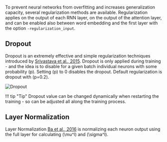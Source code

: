 To prevent neural networks from overfitting and increases generalization capacity, several regularization methods are available. Regularization applies on the output of each RNN layer, on the output of the attention layer, and can be enabled also between word embedding and the first layer with the option `-regularization_input`.

## Dropout

Dropout is an extremely effective and simple regularization techniques introduced by [Srivastava et al., 2015](http://www.jmlr.org/papers/volume15/srivastava14a.old/source/srivastava14a.pdf). Dropout is only applied during training - and the idea is to disable for a given batch individual neurons with some probability \(p\). Setting \(p\) to 0 disables the dropout. Default regularization is dropout with \(p=0.2\).

![Dropout](http://cs231n.github.io/assets/nn2/dropout.jpeg)

!!! tip "Tip"
    Dropout value can be changed dynamically when restarting the training - so can be adjusted all along the training process.

## Layer Normalization

Layer Normalization [Ba et al., 2016](https://arxiv.org/abs/1607.06450) is normalizing each neuron output using the full layer for calculating \(\mu^l\) and \(\sigma^l\).
